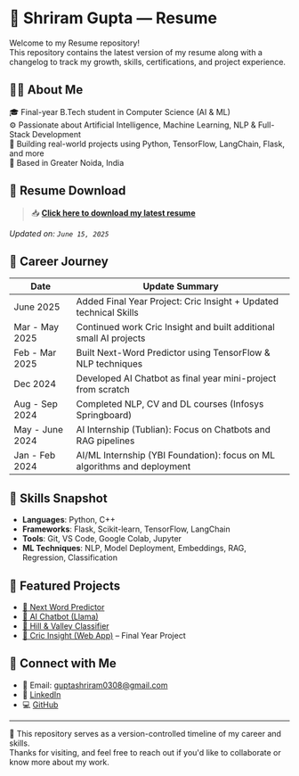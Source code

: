 # 📌 Shriram Gupta — Resume

Welcome to my Resume repository!  
This repository contains the latest version of my resume along with a changelog to track my growth, skills, certifications, and project experience.

## 🧑‍💻 About Me

🎓 Final-year B.Tech student in Computer Science (AI & ML)  
⚙️ Passionate about Artificial Intelligence, Machine Learning, NLP & Full-Stack Development  
🚀 Building real-world projects using Python, TensorFlow, LangChain, Flask, and more  
📍 Based in Greater Noida, India

## 📄 Resume Download

> 📥 **[Click here to download my latest resume](./Shriram_Gupta_Resume.pdf)**

_Updated on: `June 15, 2025`_

## 💼 Career Journey

| Date                     | Update Summary                                                                     |
|--------------------------|------------------------------------------------------------------------------------|
| June 2025                | Added Final Year Project: Cric Insight + Updated technical Skills                  |
| Mar - May 2025           | Continued work Cric Insight and built additional small AI projects                 |
| Feb - Mar 2025           | Built Next-Word Predictor using TensorFlow & NLP techniques                        |
| Dec 2024                 | Developed AI Chatbot as final year mini-project from scratch                       |
| Aug - Sep 2024           | Completed NLP, CV and DL courses (Infosys Springboard)                             |
| May - June 2024          | AI Internship (Tublian): Focus on Chatbots and RAG pipelines                       |
| Jan - Feb 2024           | AI/ML Internship (YBI Foundation): focus on ML algorithms and deployment           |

## 🧠 Skills Snapshot

- **Languages**: Python, C++
- **Frameworks**: Flask, Scikit-learn, TensorFlow, LangChain
- **Tools**: Git, VS Code, Google Colab, Jupyter
- **ML Techniques**: NLP, Model Deployment, Embeddings, RAG, Regression, Classification

## 🚀 Featured Projects

- [🔗 Next Word Predictor](https://github.com/theshriramgupta/Next-Word-Predictor)
- [🔗 AI Chatbot (Llama)](https://github.com/theshriramgupta/AI_Chatbot)
- [🔗 Hill & Valley Classifier](https://github.com/theshriramgupta/Artificial_Intelliigence_YBI/blob/main/Hill_and_Valley_Prediction.ipynb)
- [🔗 Cric Insight (Web App)](https://github.com/theshriramgupta/cric_insight) – Final Year Project

## 🔗 Connect with Me

- 📧 Email: guptashriram0308@gmail.com  
- 💼 [LinkedIn](https://www.linkedin.com/in/shriram-gupta-643906204/)  
- 💻 [GitHub](https://github.com/theshriramgupta)

---

📌 This repository serves as a version-controlled timeline of my career and skills.  
Thanks for visiting, and feel free to reach out if you'd like to collaborate or know more about my work.


